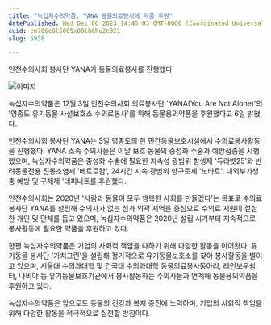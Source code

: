 ```yaml
---
title: "녹십자수의약품, YANA 동물의료봉사에 약품 후원"
datePublished: Wed Dec 06 2023 14:45:03 GMT+0000 (Coordinated Universal Time)
cuid: cm706c8l5005x08lb6hu2c321
slug: 5938

---
```



인천수의사회 봉사단 YANA가 동물의료봉사를 진행했다

![이미지](https://cdn.hashnode.com/res/hashnode/image/upload/v1739259733629/8913385f-db91-4ab3-8b74-91b2a3f7dd58.jpeg)

녹십자수의약품은 12월 3일 인천수의사회 의료봉사단 'YANA(You Are Not Alone)'의 '영종도 유기동물 사설보호소 수의료봉사'를 위해 동물용의약품을 후원했다고 6일 밝혔다.

인천수의사회 봉사단 YANA는 3일 영종도의 한 민간동물보호시설에서 수의료봉사활동을 진행했다. YANA 소속 수의사들은 이날 보호 동물의 중성화 수술과 예방접종을 시행했으며, 녹십자수의약품은 중성화 수술에 필요한 지속성 광범위 항생제 '듀라벳25'와 반려동물전용 진통소염제 '베트로캄', 24시간 지속 광범위 항구토제 '노바트', 내외부기생충 예방 및 구제제 '데피니트를 후원했다.

인천수의사회는 2020년 '사람과 동물이 모두 행복한 사회를 만들겠다'는 목표로 수의료봉사단 YANA를 설립해 수의사가 없는 섬과 외곽 지역을 중심으로 수의료 지원이 절실한 개인 및 단체를 돕고 있으며, 녹십자수의약품은 2020년 설립 시기부터 지속적으로 봉사활동에 필요한 약품을 후원하고 있다.

한편 녹십자수의약품은 기업의 사회적 책임을 다하기 위해 다양한 활동을 이어왔다. 유기동물 봉사단 '가치그린'을 설립해 정기적으로 유기동물보호소를 찾아 봉사활동을 벌이고 있으며, 서울대 수의과대학 및 건국대 수의과대학 동물의료봉사동아리, 레인보우쉼터, 나비야 등 유기동물보호기관에서 봉사활동하는 수의사들과 연계해 동물용의약품을 후원하고 있다.

녹십자수의약품은 앞으로도 동물의 건강과 복지 증진에 노력하며, 기업의 사회적 책임을 위해 다양한 활동을 적극적으로 실천할 방침이다.